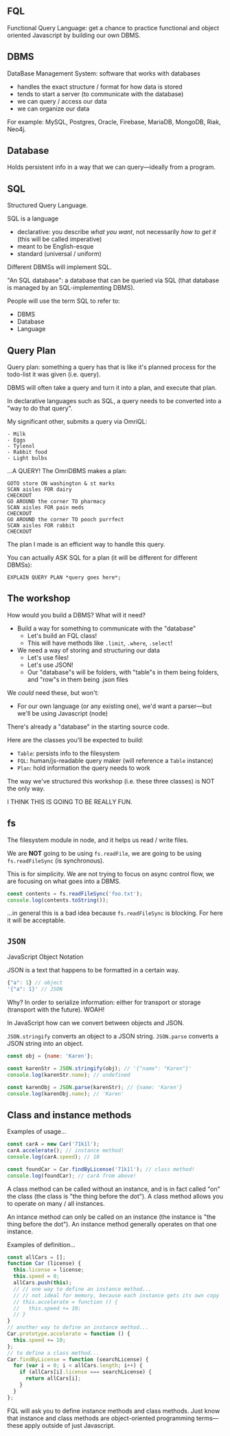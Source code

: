 ## FQL

Functional Query Language: get a chance to practice functional and object oriented Javascript by building our own DBMS.

## DBMS

DataBase Management System: software that works with databases

- handles the exact structure / format for how data is stored
- tends to start a server (to communicate with the database)
- we can query / access our data
- we can organize our data

For example: MySQL, Postgres, Oracle, Firebase, MariaDB, MongoDB, Riak, Neo4j.

## Database

Holds persistent info in a way that we can query—ideally from a program.

## SQL

Structured Query Language.

SQL is a language

- declarative: you describe *what you want*, not necessarily *how to get it* (this will be called imperative)
- meant to be English-esque
- standard (universal / uniform)

Different DBMSs will implement SQL.

"An SQL database": a database that can be queried via SQL (that database is managed by an SQL-implementing DBMS).

People will use the term SQL to refer to:

- DBMS
- Database
- Language

## Query Plan

Query plan: something a query has that is like it's planned process for the todo-list it was given (i.e. query).

DBMS will often take a query and turn it into a plan, and execute that plan.

In declarative languages such as SQL, a query needs to be converted into a "way to do that query".

My significant other, submits a query via OmriQL:

```
- Milk
- Eggs
- Tylenol
- Rabbit food
- Light bulbs
```

...A QUERY! The OmriDBMS makes a plan:

```
GOTO store ON washington & st marks
SCAN aisles FOR dairy
CHECKOUT
GO AROUND the corner TO pharmacy
SCAN aisles FOR pain meds
CHECKOUT
GO AROUND the corner TO pooch purrfect
SCAN aisles FOR rabbit
CHECKOUT
```

The plan I made is an efficient way to handle this query.

You can actually ASK SQL for a plan (it will be different for different DBMSs):

```
EXPLAIN QUERY PLAN *query goes here*;
```

## The workshop

How would you build a DBMS? What will it need?

- Build a way for something to communicate with the "database"
  - Let's build an FQL class!
  - This will have methods like `.limit`, `.where`, `.select`!
- We need a way of storing and structuring our data
  - Let's use files!
  - Let's use JSON!
  - Our "database"s will be folders, with "table"s in them being folders, and "row"s in them being .json files

We *could* need these, but won't:

- For our own language (or any existing one), we'd want a parser—but we'll be using Javascript (node)

There's already a "database" in the starting source code.

Here are the classes you'll be expected to build:

- `Table`: persists info to the filesystem
- `FQL`: human/js-readable query maker (will reference a `Table` instance)
- `Plan`: hold information the query needs to work

The way we've structured this workshop (i.e. these three classes) is NOT the only way.

I THINK THIS IS GOING TO BE REALLY FUN.

## fs

The filesystem module in node, and it helps us read / write files.

We are **NOT** going to be using `fs.readFile`, we are going to be using `fs.readFileSync` (is synchronous).

This is for simplicity. We are not trying to focus on async control flow, we are focusing on what goes into a DBMS.

```js
const contents = fs.readFileSync('foo.txt');
console.log(contents.toString());
```

...in general this is a bad idea because `fs.readFileSync` is blocking. For here it will be acceptable.

## `JSON`

JavaScript Object Notation

JSON is a text that happens to be formatted in a certain way.

```js
{"a": 1} // object
'{"a": 1}' // JSON
```

Why? In order to serialize information: either for transport or storage (transport with the future). WOAH!

In JavaScript how can we convert between objects and JSON.

`JSON.stringify` converts an object to a JSON string. `JSON.parse` converts a JSON string into an object.

```js
const obj = {name: 'Karen'};

const karenStr = JSON.stringify(obj); // '{"name": "Karen"}'
console.log(karenStr.name); // undefined

const karenObj = JSON.parse(karenStr); // {name: 'Karen'}
console.log(karenObj.name); // 'Karen'
```

## Class and instance methods

Examples of usage...

```js
const carA = new Car('71k1l');
carA.accelerate(); // instance method!
console.log(carA.speed); // 10

const foundCar = Car.findByLicense('71k1l'); // class method!
console.log(foundCar); // carA from above!
```

A class method can be called without an instance, and is in fact called "on" the class (the class is "the thing before the dot"). A class method allows you to operate on many / all instances.

An intance method can only be called on an instance (the instance is "the thing before the dot"). An instance method generally operates on that one instance.

Examples of definition...

```js
const allCars = [];
function Car (license) {
  this.license = license;
  this.speed = 0;
  allCars.push(this);
  // // one way to define an instance method...
  // // not ideal for memory, because each instance gets its own copy
  // this.accelerate = function () {
  //   this.speed += 10;
  // }
}
// another way to define an instance method...
Car.prototype.accelerate = function () {
  this.speed += 10;
};
// to define a class method...
Car.findByLicense = function (searchLicense) {
  for (var i = 0; i < allCars.length; i++) {
    if (allCars[i].license === searchLicense) {
      return allCars[i];
    }
  }
};
```

FQL will ask you to define instance methods and class methods. Just know that instance and class methods are object-oriented programming terms—these apply outside of just Javascript.
